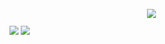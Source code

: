 <div align=center> 

<a href="https://www.instagram.com/doxmt/"><img src="https://img.shields.io/badge/Instagram-E4405F?style=flat-square&logo=Instagram&logoColor=white"/></a>

</div>
<img src="https://img.shields.io/badge/Spring-6DB33F?style=for-the-badge&logo=Spring&logoColor=white">
<img src="https://img.shields.io/badge/java-007396?style=for-the-badge&logo=OpenJDK&logoColor=white">

